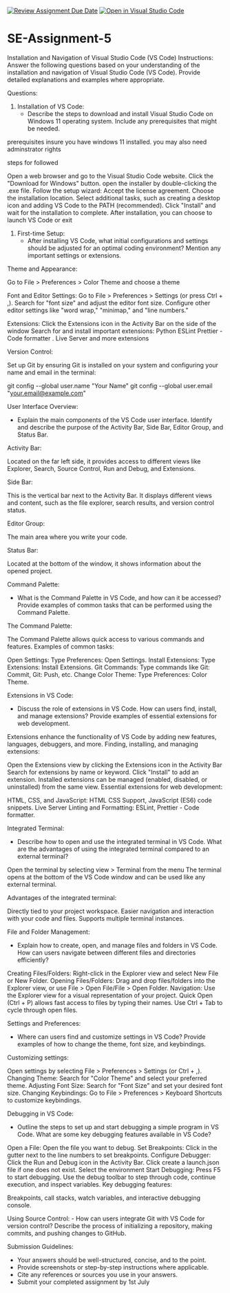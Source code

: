 [![Review Assignment Due Date](https://classroom.github.com/assets/deadline-readme-button-22041afd0340ce965d47ae6ef1cefeee28c7c493a6346c4f15d667ab976d596c.svg)](https://classroom.github.com/a/XoLGRbHq)
[![Open in Visual Studio Code](https://classroom.github.com/assets/open-in-vscode-2e0aaae1b6195c2367325f4f02e2d04e9abb55f0b24a779b69b11b9e10269abc.svg)](https://classroom.github.com/online_ide?assignment_repo_id=15287767&assignment_repo_type=AssignmentRepo)
# SE-Assignment-5
Installation and Navigation of Visual Studio Code (VS Code)
 Instructions:
Answer the following questions based on your understanding of the installation and navigation of Visual Studio Code (VS Code). Provide detailed explanations and examples where appropriate.

 Questions:

1. Installation of VS Code:
   - Describe the steps to download and install Visual Studio Code on Windows 11 operating system. Include any prerequisites that might be needed.
  
  prerequisites
  insure you have windows 11 installed.
  you may also need adminstrator rights

  steps for followed

Open a web browser and go to the Visual Studio Code website.
Click the "Download for Windows" button. 
open the installer by double-clicking the .exe file.
Follow the setup wizard:
Accept the license agreement.
Choose the installation location.
Select additional tasks, such as creating a desktop icon and adding VS Code to the PATH (recommended).
Click "Install" and wait for the installation to complete.
After installation, you can choose to launch VS Code or exit

1. First-time Setup:
   - After installing VS Code, what initial configurations and settings should be adjusted for an optimal coding environment? Mention any important settings or extensions.

Theme and Appearance:

Go to File > Preferences > Color Theme and choose a theme

Font and Editor Settings:
Go to File > Preferences > Settings (or press Ctrl + ,).
Search for "font size" and adjust the editor font size.
Configure other editor settings like "word wrap," "minimap," and "line numbers."

Extensions:
Click the Extensions icon in the Activity Bar on the side of the window
Search for and install important extensions:
Python 
ESLint
Prettier - Code formatter .
Live Server and more extensions

Version Control:

Set up Git by ensuring Git is installed on your system and configuring your name and email in the terminal:

git config --global user.name "Your Name"
git config --global user.email "your.email@example.com"

 User Interface Overview:
   - Explain the main components of the VS Code user interface. Identify and describe the purpose of the Activity Bar, Side Bar, Editor Group, and Status Bar.

Activity Bar:

Located on the far left side, it provides access to different views like Explorer, Search, Source Control, Run and Debug, and Extensions.

Side Bar:

This is the vertical bar next to the Activity Bar. It displays different views and content, such as the file explorer, search results, and version control status.

Editor Group:

The main area where you write your code. 

Status Bar:

Located at the bottom of the window, it shows information about the opened project.

Command Palette:
   - What is the Command Palette in VS Code, and how can it be accessed? Provide examples of common tasks that can be performed using the Command Palette.

The Command Palette:

The Command Palette allows quick access to various commands and features. 
Examples of common tasks:

Open Settings: Type Preferences: Open Settings.
Install Extensions: Type Extensions: Install Extensions.
Git Commands: Type commands like Git: Commit, Git: Push, etc.
Change Color Theme: Type Preferences: Color Theme.

 Extensions in VS Code:
   - Discuss the role of extensions in VS Code. How can users find, install, and manage extensions? Provide examples of essential extensions for web development.

Extensions enhance the functionality of VS Code by adding new features, languages, debuggers, and more.
Finding, installing, and managing extensions:

Open the Extensions view by clicking the Extensions icon in the Activity Bar
Search for extensions by name or keyword.
Click "Install" to add an extension. Installed extensions can be managed (enabled, disabled, or uninstalled) from the same view.
Essential extensions for web development:

HTML, CSS, and JavaScript: HTML CSS Support, JavaScript (ES6) code snippets.
Live Server
Linting and Formatting: ESLint, Prettier - Code formatter.

Integrated Terminal:
   - Describe how to open and use the integrated terminal in VS Code. What are the advantages of using the integrated terminal compared to an external terminal?

Open the terminal by selecting view > Terminal from the menu
The terminal opens at the bottom of the VS Code window and can be used like any external terminal.

Advantages of the integrated terminal:

Directly tied to your project workspace.
Easier navigation and interaction with your code and files.
Supports multiple terminal instances.

File and Folder Management:
   - Explain how to create, open, and manage files and folders in VS Code. How can users navigate between different files and directories efficiently?

Creating Files/Folders:
Right-click in the Explorer view and select New File or New Folder.
Opening Files/Folders:
Drag and drop files/folders into the Explorer view, or use File > Open File/File > Open Folder.
Navigation:
Use the Explorer view for a visual representation of your project.
Quick Open (Ctrl + P) allows fast access to files by typing their names.
Use Ctrl + Tab to cycle through open files.

 Settings and Preferences:
   - Where can users find and customize settings in VS Code? Provide examples of how to change the theme, font size, and keybindings.

Customizing settings:

Open settings by selecting File > Preferences > Settings (or Ctrl + ,).
Changing Theme:
Search for "Color Theme" and select your preferred theme.
Adjusting Font Size:
Search for "Font Size" and set your desired font size.
Changing Keybindings:
Go to File > Preferences > Keyboard Shortcuts to customize keybindings.

Debugging in VS Code:
   - Outline the steps to set up and start debugging a simple program in VS Code. What are some key debugging features available in VS Code?

Open a File: Open the file you want to debug.
Set Breakpoints: Click in the gutter next to the line numbers to set breakpoints.
Configure Debugger:
Click the Run and Debug icon in the Activity Bar.
Click create a launch.json file if one does not exist.
Select the environment 
Start Debugging:
Press F5 to start debugging.
Use the debug toolbar to step through code, continue execution, and inspect variables.
Key debugging features:

Breakpoints, call stacks, watch variables, and interactive debugging console.

  Using Source Control:
    - How can users integrate Git with VS Code for version control? Describe the process of initializing a repository, making commits, and pushing changes to GitHub.



 Submission Guidelines:
- Your answers should be well-structured, concise, and to the point.
- Provide screenshots or step-by-step instructions where applicable.
- Cite any references or sources you use in your answers.
- Submit your completed assignment by 1st July 

